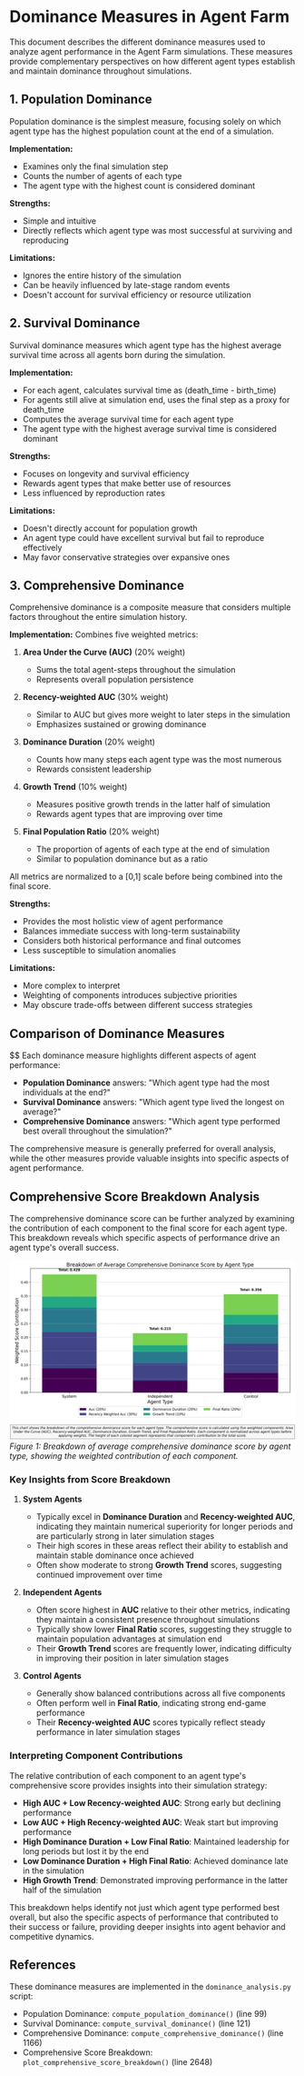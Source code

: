 # Dominance Measures in Agent Farm

This document describes the different dominance measures used to analyze agent performance in the Agent Farm simulations. These measures provide complementary perspectives on how different agent types establish and maintain dominance throughout simulations.

## 1. Population Dominance

Population dominance is the simplest measure, focusing solely on which agent type has the highest population count at the end of a simulation.

**Implementation:**
- Examines only the final simulation step
- Counts the number of agents of each type
- The agent type with the highest count is considered dominant

**Strengths:**
- Simple and intuitive
- Directly reflects which agent type was most successful at surviving and reproducing

**Limitations:**
- Ignores the entire history of the simulation
- Can be heavily influenced by late-stage random events
- Doesn't account for survival efficiency or resource utilization

## 2. Survival Dominance

Survival dominance measures which agent type has the highest average survival time across all agents born during the simulation.

**Implementation:**
- For each agent, calculates survival time as (death_time - birth_time)
- For agents still alive at simulation end, uses the final step as a proxy for death_time
- Computes the average survival time for each agent type
- The agent type with the highest average survival time is considered dominant

**Strengths:**
- Focuses on longevity and survival efficiency
- Rewards agent types that make better use of resources
- Less influenced by reproduction rates

**Limitations:**
- Doesn't directly account for population growth
- An agent type could have excellent survival but fail to reproduce effectively
- May favor conservative strategies over expansive ones

## 3. Comprehensive Dominance

Comprehensive dominance is a composite measure that considers multiple factors throughout the entire simulation history.

**Implementation:**
Combines five weighted metrics:

1. **Area Under the Curve (AUC)** (20% weight)
   - Sums the total agent-steps throughout the simulation
   - Represents overall population persistence

2. **Recency-weighted AUC** (30% weight)
   - Similar to AUC but gives more weight to later steps in the simulation
   - Emphasizes sustained or growing dominance

3. **Dominance Duration** (20% weight)
   - Counts how many steps each agent type was the most numerous
   - Rewards consistent leadership

4. **Growth Trend** (10% weight)
   - Measures positive growth trends in the latter half of simulation
   - Rewards agent types that are improving over time

5. **Final Population Ratio** (20% weight)
   - The proportion of agents of each type at the end of simulation
   - Similar to population dominance but as a ratio

All metrics are normalized to a [0,1] scale before being combined into the final score.

**Strengths:**
- Provides the most holistic view of agent performance
- Balances immediate success with long-term sustainability
- Considers both historical performance and final outcomes
- Less susceptible to simulation anomalies

**Limitations:**
- More complex to interpret
- Weighting of components introduces subjective priorities
- May obscure trade-offs between different success strategies

## Comparison of Dominance Measures
$$
Each dominance measure highlights different aspects of agent performance:

- **Population Dominance** answers: "Which agent type had the most individuals at the end?"
- **Survival Dominance** answers: "Which agent type lived the longest on average?"
- **Comprehensive Dominance** answers: "Which agent type performed best overall throughout the simulation?"

The comprehensive measure is generally preferred for overall analysis, while the other measures provide valuable insights into specific aspects of agent performance.

## Comprehensive Score Breakdown Analysis

The comprehensive dominance score can be further analyzed by examining the contribution of each component to the final score for each agent type. This breakdown reveals which specific aspects of performance drive an agent type's overall success.

![Comprehensive Score Breakdown](/docs/experiments/one_of_a_kind/images/comprehensive_score_breakdown.png)
*Figure 1: Breakdown of average comprehensive dominance score by agent type, showing the weighted contribution of each component.*

### Key Insights from Score Breakdown

1. **System Agents**
   - Typically excel in **Dominance Duration** and **Recency-weighted AUC**, indicating they maintain numerical superiority for longer periods and are particularly strong in later simulation stages
   - Their high scores in these areas reflect their ability to establish and maintain stable dominance once achieved
   - Often show moderate to strong **Growth Trend** scores, suggesting continued improvement over time

2. **Independent Agents**
   - Often score highest in **AUC** relative to their other metrics, indicating they maintain a consistent presence throughout simulations
   - Typically show lower **Final Ratio** scores, suggesting they struggle to maintain population advantages at simulation end
   - Their **Growth Trend** scores are frequently lower, indicating difficulty in improving their position in later simulation stages

3. **Control Agents**
   - Generally show balanced contributions across all five components
   - Often perform well in **Final Ratio**, indicating strong end-game performance
   - Their **Recency-weighted AUC** scores typically reflect steady performance in later simulation stages

### Interpreting Component Contributions

The relative contribution of each component to an agent type's comprehensive score provides insights into their simulation strategy:

- **High AUC + Low Recency-weighted AUC**: Strong early but declining performance
- **Low AUC + High Recency-weighted AUC**: Weak start but improving performance
- **High Dominance Duration + Low Final Ratio**: Maintained leadership for long periods but lost it by the end
- **Low Dominance Duration + High Final Ratio**: Achieved dominance late in the simulation
- **High Growth Trend**: Demonstrated improving performance in the latter half of the simulation

This breakdown helps identify not just which agent type performed best overall, but also the specific aspects of performance that contributed to their success or failure, providing deeper insights into agent behavior and competitive dynamics.

## References

These dominance measures are implemented in the `dominance_analysis.py` script:

- Population Dominance: `compute_population_dominance()` (line 99)
- Survival Dominance: `compute_survival_dominance()` (line 121)
- Comprehensive Dominance: `compute_comprehensive_dominance()` (line 1166)
- Comprehensive Score Breakdown: `plot_comprehensive_score_breakdown()` (line 2648) 